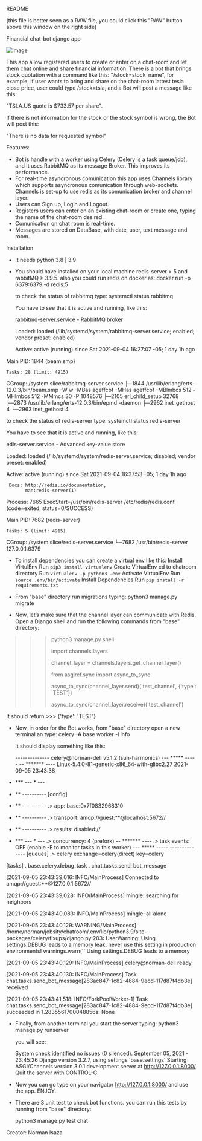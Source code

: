 README 

(this file is better seen as a RAW file, you could click this "RAW" button above this window on the right side)

Financial chat-bot django app

![image](https://user-images.githubusercontent.com/28491749/132144993-4e8304a9-95dd-4fb6-a92a-6ce5775576f3.png)



This app allow registered users to create or enter on a chat-room
and let them chat online and share financial information.
There is a bot that brings stock quotation with a command like this:
"/stock=stock_name", for example, if user wants to bring and share on
the chat-room lattest tesla close price, user could type /stock=tsla,
and a Bot will post a message like this:

"TSLA.US quote is $733.57 per share".

If there is not information for the stock or the stock symbol is wrong,
the Bot will post this:

"There is no data for requested symbol"

Features:

- Bot is handle with a worker using Celery (Celery is a task queue/job),
  and It uses RabbitMQ as its message Broker. This improves its performance.
- For real-time asyncronous comunication this app uses Channels library 
  which supports asyncronous comunication through web-sockets. Channels
  is set-up to use redis as its comunication broker and channel layer.
- Users can Sign up, Login and Logout.
- Registers users can enter on an existing chat-room or create one, typing
  the name of the chat-room desired.
- Comunication on chat room is real-time.
- Messages are stored on DataBase, with date, user, text message and room.


Installation

- It needs python 3.8 | 3.9
- You should have installed on your local machine redis-server > 5 and
  rabbitMQ > 3.9.5.
  also you could run redis on docker as: docker run -p 6379:6379 -d redis:5

  to check the status of rabbitmq type: systemctl status rabbitmq

  You have to see that it is active and running, like this:

  rabbitmq-server.service - RabbitMQ broker
  
   Loaded: loaded (/lib/systemd/system/rabbitmq-server.service; enabled; vendor preset: enabled)
   
   Active: active (running) since Sat 2021-09-04 16:27:07 -05; 1 day 1h ago
   
 Main PID: 1844 (beam.smp)
 
    Tasks: 28 (limit: 4915)
    
   CGroup: /system.slice/rabbitmq-server.service
           ├─1844 /usr/lib/erlang/erts-12.0.3/bin/beam.smp -W w -MBas ageffcbf -MHas ageffcbf -MBlmbcs 512 -MHlmbcs 512 -MMmcs 30 -P 1048576 
           ├─2105 erl_child_setup 32768
           ├─2873 /usr/lib/erlang/erts-12.0.3/bin/epmd -daemon
           ├─2962 inet_gethost 4
           └─2963 inet_gethost 4

  to check the status of redis-server type: systemctl status redis-server

  You have to see that it is active and running, like this:

  edis-server.service - Advanced key-value store
  
   Loaded: loaded (/lib/systemd/system/redis-server.service; disabled; vendor preset: enabled)
   
   Active: active (running) since Sat 2021-09-04 16:37:53 -05; 1 day 1h ago
   
     Docs: http://redis.io/documentation,
           man:redis-server(1)
           
  Process: 7665 ExecStart=/usr/bin/redis-server /etc/redis/redis.conf (code=exited, status=0/SUCCESS)
  
 Main PID: 7682 (redis-server)
 
    Tasks: 5 (limit: 4915)
    
   CGroup: /system.slice/redis-server.service
           └─7682 /usr/bin/redis-server 127.0.0.1:6379

- To install dependencies you can create a virtual env like this:
    Install VirtulEnv
        Run `pip3 install virtualenv`
    Create VirtualEnv
        cd to chatroom directory
        Run `virtualenv -p python3 .env`
    Activate VirtualEnv
        Run `source .env/bin/activate`
    Install Dependencies
        Run `pip install -r requirements.txt`

- From "base" directory run migrations typing:
    python3 manage.py migrate

- Now, let’s make sure that the channel layer can communicate with Redis.
  Open a Django shell and run the following commands from "base" directory:

>>> python3 manage.py shell
>>> 
>>> import channels.layers
>>> 
>>> channel_layer = channels.layers.get_channel_layer()
>>> 
>>> from asgiref.sync import async_to_sync
>>> 
>>> async_to_sync(channel_layer.send)('test_channel', {'type': 'TEST'})
>>> 
>>> async_to_sync(channel_layer.receive)('test_channel')
>>> 

It should return >>> {'type': 'TEST'}

- Now, in order for the Bot works, from "base" directory open a new terminal an type:
  celery -A base worker -l info

  It should display something like this:

  -------------- celery@norman-dell v5.1.2 (sun-harmonics)
--- ***** ----- 
-- ******* ---- Linux-5.4.0-81-generic-x86_64-with-glibc2.27 2021-09-05 23:43:38
- *** --- * --- 
- ** ---------- [config]
- ** ---------- .> app:         base:0x7f0832968310
- ** ---------- .> transport:   amqp://guest:**@localhost:5672//
- ** ---------- .> results:     disabled://
- *** --- * --- .> concurrency: 4 (prefork)
-- ******* ---- .> task events: OFF (enable -E to monitor tasks in this worker)
--- ***** ----- 
 -------------- [queues]
                .> celery           exchange=celery(direct) key=celery
                

[tasks]
  . base.celery.debug_task
  . chat.tasks.send_bot_message

[2021-09-05 23:43:39,016: INFO/MainProcess] Connected to amqp://guest:**@127.0.0.1:5672//

[2021-09-05 23:43:39,028: INFO/MainProcess] mingle: searching for neighbors

[2021-09-05 23:43:40,083: INFO/MainProcess] mingle: all alone

[2021-09-05 23:43:40,129: WARNING/MainProcess] /home/norman/jobsity/chatroom/.env/lib/python3.9/site-packages/celery/fixups/django.py:203: UserWarning: Using settings.DEBUG leads to a memory
            leak, never use this setting in production environments!
  warnings.warn('''Using settings.DEBUG leads to a memory
 

[2021-09-05 23:43:40,129: INFO/MainProcess] celery@norman-dell ready.

[2021-09-05 23:43:40,130: INFO/MainProcess] Task chat.tasks.send_bot_message[283ac847-1c82-4884-9ecd-117d87f4db3e] received

[2021-09-05 23:43:41,518: INFO/ForkPoolWorker-1] Task chat.tasks.send_bot_message[283ac847-1c82-4884-9ecd-117d87f4db3e] succeeded in 1.2835561700048856s: None


- Finally, from another terminal you start the server typing:
  python3 manage.py runserver

  you will see:

    System check identified no issues (0 silenced).
    September 05, 2021 - 23:45:26
    Django version 3.2.7, using settings 'base.settings'
    Starting ASGI/Channels version 3.0.1 development server at http://127.0.0.1:8000/
    Quit the server with CONTROL-C.

- Now you can go type on your navigator http://127.0.0.1:8000/ and use the app. ENJOY.

- There are 3 unit test to check bot functions. you can run this tests by running from
  "base" directory:

    python3 manage.py test chat


Creator: Norman Isaza
